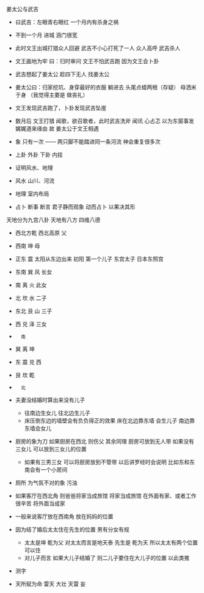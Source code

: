姜太公与武吉
- 曰武吉：左眼青右眼红 一个月内有杀身之祸 
- 不到一个月 进城 涵门很宽
- 此时文王出城打猎众人回避 武吉不小心打死了一人 众人高呼 武吉杀人
- 文王画地为牢 曰：归时审问 文王不怕武吉跑 因为文王会卜卦
- 武吉想起了姜太公 趁四下无人 找姜太公
- 姜太公曰：归家挖坑、身穿最好的衣服 躺进去 头尾点蜡两根（存疑） 母洒米于身 （我觉得主要是 做丧礼）
- 文王发现武吉跑了，卜卦发现武吉坠崖
- 数月后 文王打猎 闻歌，欲召歌者，此时武吉洗斧 闻讯 心忐忑 以为东窗事发 娓娓道来缘由 故 姜太公于文王相遇
- 象 只有一次 —— 两只脚不能踏进同一条河流 神会重复很多次

- 上卦 外卦 下卦 内挂 
- 证明风水、地理
- 风水 山川、河流
- 地理 室内布局
- 占卜 断事 断言 君子静而观象 动而占卜 以果决其形


天地分为九宫八卦 天地有八方 四维八德
- 西北方乾 西北高原 父
- 西南 坤  母 
- 正东 震 太阳从东边出来 初阳 第一个儿子 东宫太子 日本东照宫
- 东南 巽 风 长女
- 南 离 火 此女
- 北 坎 水 二子
- 东北 艮 山 三子
- 西 兑 泽 三女
-       南
-    巽 离 坤
- 东 震    兑 西
-    艮 坎 乾
-       北

- 夫妻没结婚时算出来没有儿子
  - 往南边生女儿 往北边生儿子
  - 床压倒东边的墙壁会有负负得正的效果 床在北边靠东墙 会生儿子 南边靠东墙会女儿
- 厨房的象为刀 如果厨房在西北 则伤父 其余同理 厨房可放到无人带 如果没有三女儿 可以放到三女儿的位置
  - 如果有三男三女 可以将厨房放到不管带 以后讲罗经时会说明 比如东和东南会有一个小房间
- 厕所 为气氛不对的象 污浊
- 如果客厅在西北角 则爸爸将家当成旅馆 将家当成旅馆 在外面有家、或者工作很辛苦 将外面当成家
- 一般来说客厅放在西南角 放在妈妈的位置
- 因为结了婚后太太住在先生的位置 男有分女有规
  - 太太是坤 乾为父 对太太而言是地天泰 先生是 乾为天 所以太太有两个位置可以住
  - 对儿子而言 如果大儿子结婚了 则二儿子要住在大儿子的位置 以此类推

- 测字 
- 天所赋为命
雷天 大壮 
天雷 妄